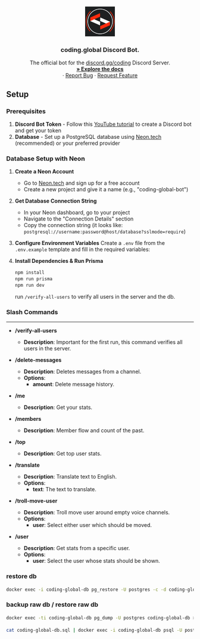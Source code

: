 <p align="center">
  <a href="https://github.com/0-don/coding.global-bot">
    <img src="https://raw.githubusercontent.com/0-don/coding.global-web/master/public/images/logo_512.gif" alt="Logo" width="80" height="80">
  </a>

  <h3 align="center">coding.global Discord Bot.</h3>

  <p align="center">
    The official bot for the <a href="https://discord.gg/coding">discord.gg/coding</a> Discord Server.
    <br />
    <a href="#about-the-bot"><strong>» Explore the docs</strong></a>
    <br />
    ·
    <a href="https://github.com/0-don/coding.global-bot/issues">Report Bug</a>
    ·
    <a href="https://github.com/0-don/coding.global-bot/issues">Request Feature</a>
  </p>
</p>

## Setup

### Prerequisites

1. **Discord Bot Token** - Follow this [YouTube tutorial](https://www.youtube.com/watch?v=aI4OmIbkJH8) to create a Discord bot and get your token
2. **Database** - Set up a PostgreSQL database using [Neon.tech](https://neon.tech) (recommended) or your preferred provider

### Database Setup with Neon

1. **Create a Neon Account**
   - Go to [Neon.tech](https://neon.tech) and sign up for a free account
   - Create a new project and give it a name (e.g., "coding-global-bot")

2. **Get Database Connection String**
   - In your Neon dashboard, go to your project
   - Navigate to the "Connection Details" section
   - Copy the connection string (it looks like: `postgresql://username:password@host/database?sslmode=require`)

3. **Configure Environment Variables**
   Create a `.env` file from the `.env.example` template and fill in the required variables:

4. **Install Dependencies & Run Prisma**
   ```sh
   npm install
   npm run prisma
   npm run dev
   ```
   run `/verify-all-users` to verify all users in the server and the db.

### Slash Commands

---

- **/verify-all-users**
  - **Description**: Important for the first run, this command verifies all users in the server.

- **/delete-messages**
  - **Description**: Deletes messages from a channel.
  - **Options**:
    - **amount**: Delete message history.

- **/me**
  - **Description**: Get your stats.

- **/members**
  - **Description**: Member flow and count of the past.

- **/top**
  - **Description**: Get top user stats.

- **/translate**
  - **Description**: Translate text to English.
  - **Options**:
    - **text**: The text to translate.

- **/troll-move-user**
  - **Description**: Troll move user around empty voice channels.
  - **Options**:
    - **user**: Select either user which should be moved.

- **/user**
  - **Description**: Get stats from a specific user.
  - **Options**:
    - **user**: Select the user whose stats should be shown.

### restore db

```sh
docker exec -i coding-global-db pg_restore -U postgres -c -d coding-global-db -v < ~/coding-global-db-latest.sql.gz
```

### backup raw db / restore raw db

```sh
docker exec -ti coding-global-db pg_dump -U postgres coding-global-db > coding-global-db.sql

cat coding-global-db.sql | docker exec -i coding-global-db psql -U postgres -d coding-global-db
```

<!-- SELECT last_value FROM public."GuildVoiceEvents_id_seq"; -->
<!-- SELECT setval('public."GuildVoiceEvents_id_seq"', 51980, false); -->
<!-- GIT_COMMITTER_DATE="2024-06-09T12:00:00" git commit --amend --no-edit --date "2024-06-09T12:00:00" -->
